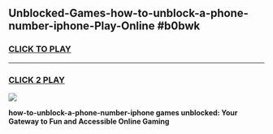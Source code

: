 
## Unblocked-Games-how-to-unblock-a-phone-number-iphone-Play-Online #b0bwk
<h3>
<a href="https://news.freeplayer.one?title=how-to-unblock-a-phone-number-iphone&ref=3">CLICK TO PLAY</a></h3>
<hr>

<h3>
<a href="https://news.freeplayer.one?title=how-to-unblock-a-phone-number-iphone&ref=3">CLICK 2 PLAY</a>
  
</h3>

<a href="https://news.freeplayer.one?title=how-to-unblock-a-phone-number-iphone&ref=3"><img src="https://clearcache.store/games.png"></a>


**how-to-unblock-a-phone-number-iphone games unblocked: Your Gateway to Fun and Accessible Online Gaming**
